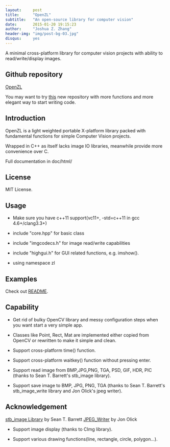 ```yaml
---
layout:     post
title:      "OpenZL"
subtitle:   "An open-source library for computer vision"
date:       2015-01-20 19:15:23
author:     "Joshua Z. Zhang"
header-img: "img/post-bg-03.jpg"
disqus:		yes
---
```


A minimal cross-platform library for computer vision projects with ability to read/write/display images.

## Github repository

[OpenZL](https://github.com/ZhreShold/OpenZL)

You may want to try [this](https://github.com/ZhreShold/zupply) new repository with more functions and more elegant way to start writing code.

## Introduction

OpenZL is a light weighted portable X-platform library packed with fundamental functions for simple Computer Vision projects.

Wrapped in C++ as itself lacks image IO libraries, meanwhile provide more convenience over C.

Full documentation in doc/html/

## License
MIT License.

## Usage
* Make sure you have c++11 support(vc11+, -std=c++11 in gcc 4.6+/clang3.3+)

* include "core.hpp" for basic class

* include "imgcodecs.h" for image read/write capabilities

* include "highgui.h" for GUI related functions, e.g. imshow().

* using namespace zl


## Examples
Check out [README](https://github.com/ZhreShold/OpenZL/blob/master/README.md).  


## Capability

+ Get rid of bulky OpenCV library and messy configuration steps when you want start a very simple app.

+ Classes like Point, Rect, Mat are implemented either copied from OpenCV or rewritten to make it simple and clean.

+ Support cross-platform time() function.

+ Support cross-platform waitkey() function without pressing enter.

+ Support read image from BMP,JPG,PNG, TGA, PSD, GIF, HDR, PIC (thanks to Sean T. Barrett's stb_image library).

+ Support save image to BMP, JPG, PNG, TGA (thanks to Sean T. Barrett's stb_image_write library and Jon Olick's jpeg writer).

## Acknowledgement

[stb_image Library](https://github.com/nothings/stb) by Sean T. Barrett
[JPEG_Writer](http://www.jonolick.com/code.html) by Jon Olick

+ Support image display (thanks to CImg library).

+ Support various drawing functions(line, rectangle, circle, polygon...).
